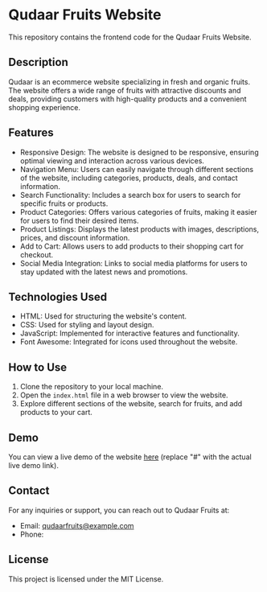 
# Qudaar Fruits Website

This repository contains the frontend code for the Qudaar Fruits Website.

## Description

Qudaar is an ecommerce website specializing in fresh and organic fruits. The website offers a wide range of fruits with attractive discounts and deals, providing customers with high-quality products and a convenient shopping experience.

## Features

- Responsive Design: The website is designed to be responsive, ensuring optimal viewing and interaction across various devices.
- Navigation Menu: Users can easily navigate through different sections of the website, including categories, products, deals, and contact information.
- Search Functionality: Includes a search box for users to search for specific fruits or products.
- Product Categories: Offers various categories of fruits, making it easier for users to find their desired items.
- Product Listings: Displays the latest products with images, descriptions, prices, and discount information.
- Add to Cart: Allows users to add products to their shopping cart for checkout.
- Social Media Integration: Links to social media platforms for users to stay updated with the latest news and promotions.

## Technologies Used

- HTML: Used for structuring the website's content.
- CSS: Used for styling and layout design.
- JavaScript: Implemented for interactive features and functionality.
- Font Awesome: Integrated for icons used throughout the website.

## How to Use

1. Clone the repository to your local machine.
2. Open the `index.html` file in a web browser to view the website.
3. Explore different sections of the website, search for fruits, and add products to your cart.

## Demo

You can view a live demo of the website [here](#) (replace "#" with the actual live demo link).

## Contact

For any inquiries or support, you can reach out to Qudaar Fruits at:
- Email: qudaarfruits@example.com
- Phone: 

## License

This project is licensed under the MIT License.

